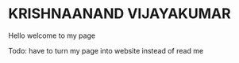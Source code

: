 # KRISHNAANAND VIJAYAKUMAR

Hello welcome to my page

Todo:
have to turn my page into website instead of read me
